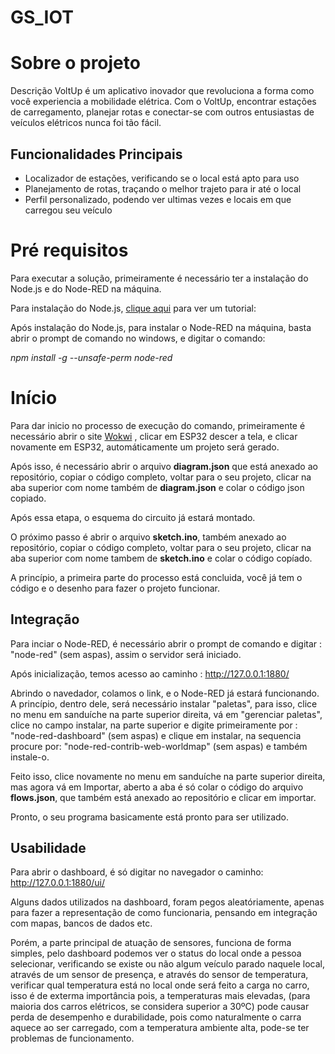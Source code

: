 # GS_IOT

# Sobre o projeto
Descrição
VoltUp é um aplicativo inovador que revoluciona a forma como você experiencia a mobilidade elétrica.
Com o VoltUp, encontrar estações de carregamento, planejar rotas e conectar-se com outros entusiastas de veículos elétricos nunca foi tão fácil.

## Funcionalidades Principais
  * Localizador de estações, verificando se o local está apto para uso
  * Planejamento de rotas, traçando o melhor trajeto para ir até o local
  * Perfil personalizado, podendo ver ultimas vezes e locais em que carregou seu veículo
    

# Pré requisitos

Para executar a solução, primeiramente é necessário ter a instalação do Node.js e do Node-RED na máquina.

Para instalação do Node.js, [clique aqui][1] para ver um tutorial: 

Após instalação do Node.js, para instalar o Node-RED na máquina, basta abrir o prompt de comando no windows, e digitar o comando:

*npm install -g --unsafe-perm node-red*

# Início

Para dar inicio no processo de execução do comando, primeiramente é necessário abrir o site [Wokwi][2] , clicar em ESP32
descer a tela, e clicar novamente em ESP32, automáticamente um projeto será gerado.

Após isso, é necessário abrir o arquivo **diagram.json** que está anexado ao repositório, copiar o código completo,
voltar para o seu projeto, clicar na aba superior com nome também de **diagram.json** e colar o código json copiado.

Após essa etapa, o esquema do circuito já estará montado.

O próximo passo é abrir o arquivo **sketch.ino**, também anexado ao repositório, copiar o código completo,
voltar para o seu projeto, clicar na aba superior com nome tambem de **sketch.ino** e colar o código copíado.

A princípio, a primeira parte do processo está concluida, você já tem o código e o desenho para fazer o projeto funcionar.

## Integração

Para inciar o Node-RED, é necessário abrir o prompt de comando e digitar : "node-red" (sem aspas), assim o servidor será iniciado.

Após inicialização, temos acesso ao caminho : http://127.0.0.1:1880/

Abrindo o navedador, colamos o link, e o Node-RED já estará funcionando.
A princípio, dentro dele, será necessário instalar "paletas", para isso, clice no menu em sanduíche na parte superior direita,
vá em "gerenciar paletas", clice no campo instalar, na parte superior e digite primeiramente por : "node-red-dashboard" (sem aspas)
e clique em instalar, na sequencia procure por: "node-red-contrib-web-worldmap" (sem aspas) e também instale-o.

Feito isso, clice novamente no menu em sanduíche na parte superior direita, mas agora vá em Importar, aberto a aba
é só colar o código do arquivo **flows.json**, que também está anexado ao repositório e clicar em importar.

Pronto, o seu programa basicamente está pronto para ser utilizado.

## Usabilidade

Para abrir o dashboard, é só digitar no navegador o caminho: http://127.0.0.1:1880/ui/

Alguns dados utilizados na dashboard, foram pegos aleatóriamente, apenas para fazer a representação de como funcionaria,
pensando em integração com mapas, bancos de dados etc.

Porém, a parte principal de atuação de sensores, funciona de forma simples, pelo dashboard podemos ver o status do local onde a pessoa selecionar,
verificando se existe ou não algum veículo parado naquele local, através de um sensor de presença, e através do sensor de temperatura,
verificar qual temperatura está no local onde será feito a carga no carro, isso é de exterma importância pois, a temperaturas mais elevadas,
(para maioria dos carros elétricos, se considera superior a 30ºC) pode causar perda de desempenho e durabilidade, pois como naturalmente
o carra aquece ao ser carregado, com a temperatura ambiente alta, pode-se ter problemas de funcionamento.



[1]: https://www.freecodecamp.org/portuguese/news/como-instalar-o-node-js-e-o-npm-no-windows/
[2]: https://wokwi.com/
